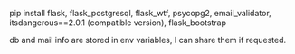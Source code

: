pip install flask, flask_postgresql, flask_wtf,
psycopg2, email_validator, itsdangerous==2.0.1 (compatible version),
flask_bootstrap

db and mail info are stored in env variables, I can share them if requested.
